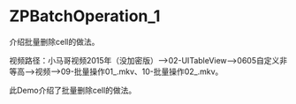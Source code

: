 # ZPBatchOperation_1
介绍批量删除cell的做法。

视频路径：小马哥视频2015年（没加密版）——>02-UITableView——>0605自定义非等高——>视频——>09-批量操作01_.mkv、10-批量操作02_.mkv。

此Demo介绍了批量删除cell的做法。
